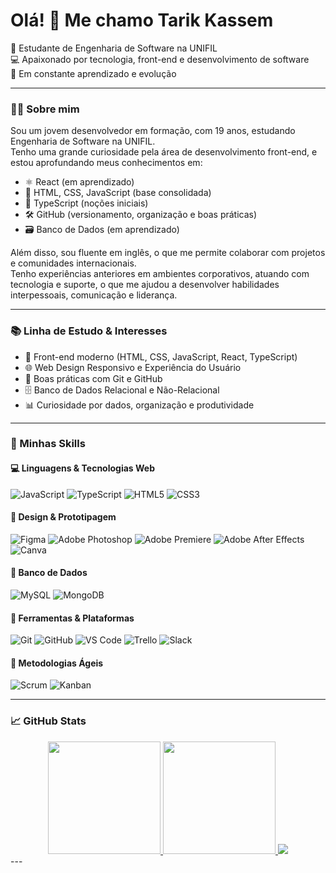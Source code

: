 <h1 align="left">Olá! 👋 Me chamo Tarik Kassem</h1>

<p align="left">
  🚀 Estudante de Engenharia de Software na UNIFIL <br>
  💻 Apaixonado por tecnologia, front-end e desenvolvimento de software <br>
  🌱 Em constante aprendizado e evolução
</p>

---

### 👨‍💻 Sobre mim

Sou um jovem desenvolvedor em formação, com 19 anos, estudando Engenharia de Software na UNIFIL.  
Tenho uma grande curiosidade pela área de desenvolvimento front-end, e estou aprofundando meus conhecimentos em:

- ⚛️ React (em aprendizado)
- 🎨 HTML, CSS, JavaScript (base consolidada)
- 🧠 TypeScript (noções iniciais)
- 🛠️ GitHub (versionamento, organização e boas práticas)
- 🗃️ Banco de Dados (em aprendizado)

Além disso, sou fluente em inglês, o que me permite colaborar com projetos e comunidades internacionais.  
Tenho experiências anteriores em ambientes corporativos, atuando com tecnologia e suporte, o que me ajudou a desenvolver habilidades interpessoais, comunicação e liderança.

---

### 📚 Linha de Estudo & Interesses

- 🎯 Front-end moderno (HTML, CSS, JavaScript, React, TypeScript)
- 🌐 Web Design Responsivo e Experiência do Usuário
- 🧰 Boas práticas com Git e GitHub
- 🗄️ Banco de Dados Relacional e Não-Relacional
- 📊 Curiosidade por dados, organização e produtividade

---

### 🚀 Minhas Skills

#### 💻 Linguagens & Tecnologias Web
![JavaScript](https://img.shields.io/badge/-JavaScript-F7DF1E?style=flat-square&logo=javascript&logoColor=000)
![TypeScript](https://img.shields.io/badge/-TypeScript-3178C6?style=flat-square&logo=typescript&logoColor=fff)
![HTML5](https://img.shields.io/badge/-HTML5-E34F26?style=flat-square&logo=html5&logoColor=fff)
![CSS3](https://img.shields.io/badge/-CSS3-1572B6?style=flat-square&logo=css3&logoColor=fff)

#### 🎨 Design & Prototipagem
![Figma](https://img.shields.io/badge/-Figma-F24E1E?style=flat-square&logo=figma&logoColor=white)
![Adobe Photoshop](https://img.shields.io/badge/-Photoshop-31A8FF?style=flat-square&logo=adobe-photoshop&logoColor=white)
![Adobe Premiere](https://img.shields.io/badge/-Premiere%20Pro-9999FF?style=flat-square&logo=adobe-premiere-pro&logoColor=white)
![Adobe After Effects](https://img.shields.io/badge/-After%20Effects-9999FF?style=flat-square&logo=adobe-after-effects&logoColor=white)
![Canva](https://img.shields.io/badge/-Canva-00C4CC?style=flat-square&logo=canva&logoColor=white)

#### 💾 Banco de Dados
![MySQL](https://img.shields.io/badge/-MySQL-4479A1?style=flat-square&logo=mysql&logoColor=white)
![MongoDB](https://img.shields.io/badge/-MongoDB-47A248?style=flat-square&logo=mongodb&logoColor=white)

#### 🧰 Ferramentas & Plataformas
![Git](https://img.shields.io/badge/-Git-F05032?style=flat-square&logo=git&logoColor=white)
![GitHub](https://img.shields.io/badge/-GitHub-181717?style=flat-square&logo=github&logoColor=white)
![VS Code](https://img.shields.io/badge/-VSCode-007ACC?style=flat-square&logo=visual-studio-code&logoColor=white)
![Trello](https://img.shields.io/badge/-Trello-0079BF?style=flat-square&logo=trello&logoColor=white)
![Slack](https://img.shields.io/badge/-Slack-4A154B?style=flat-square&logo=slack&logoColor=white)

#### 🔄 Metodologias Ágeis
![Scrum](https://img.shields.io/badge/-Scrum-6DB33F?style=flat-square&logo=scrum&logoColor=white)
![Kanban](https://img.shields.io/badge/-Kanban-0052CC?style=flat-square&logo=trello&logoColor=white)

---

### 📈 GitHub Stats


<div align="center">

<a href="https://github.com/k100-dev">
  <img height="180em" src="https://github-readme-stats.vercel.app/api?username=k100-dev&show_icons=true&theme=github_dark&include_all_commits=true&count_private=true"/>
  <img height="180em" src="https://github-readme-stats.vercel.app/api/top-langs/?username=k100-dev&layout=compact&langs_count=8&theme=github_dark"/>
</a>

<a href="https://github.com/k100-dev">
  <img src="https://github-readme-streak-stats.herokuapp.com/?user=k100-dev&theme=github-dark&hide_border=true"/>
</a>

</div>
---

